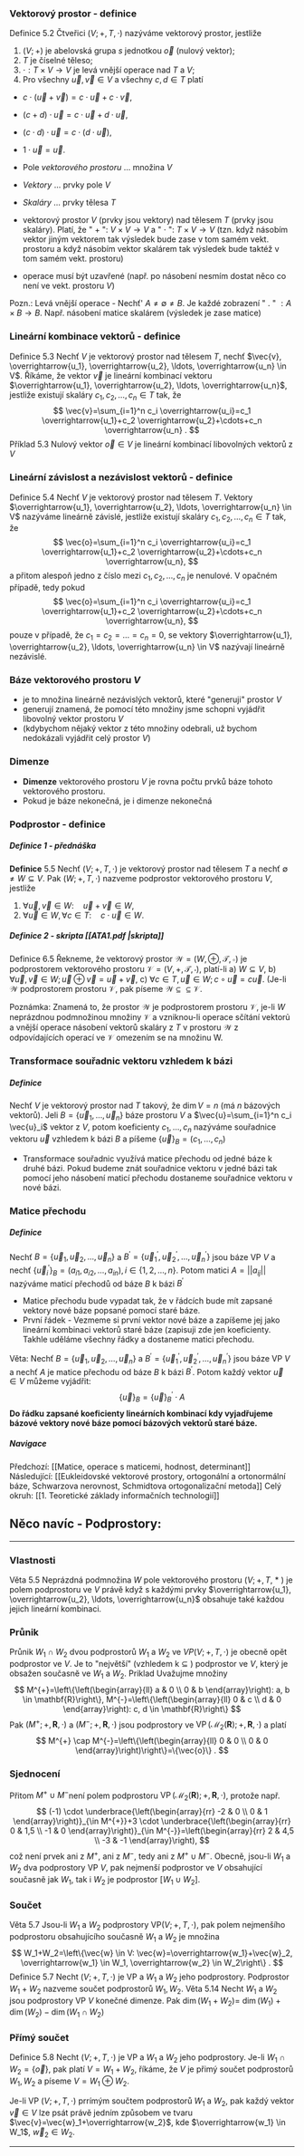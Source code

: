 ### Vektorový prostor - definice
Definice $5.2$
Čtveřici $(V ;+, T, \cdot)$ nazýváme vektorový prostor, jestliže
1. $(V ;+)$ je abelovská grupa $s$ jednotkou $\vec{o}$ (nulový vektor);
2. $T$ je číselné těleso;
3. $\cdot : T \times V \rightarrow V$ je levá vnější operace nad $T$ a $V$;
4. Pro všechny $\vec{u}, \vec{v} \in V$ a všechny $c, d \in T$ platí
- $c \cdot(\vec{u}+\vec{v})=c \cdot \vec{u}+c \cdot \vec{v}$,
- $(c+d) \cdot \vec{u}=c \cdot \vec{u}+d \cdot \vec{u}$,
- $(c \cdot d) \cdot \vec{u}=c \cdot(d \cdot \vec{u})$,
- $1 \cdot \vec{u}=\vec{u}$.
- Pole *vektorového prostoru* ... množina $V$
- *Vektory* ... prvky pole $V$
- *Skaláry* ... prvky tělesa $T$

- vektorový prostor $V$ (prvky jsou vektory) nad tělesem $T$ (prvky jsou skaláry). Platí, že " + ": $V \times V \rightarrow V$ a " $\cdot$ ": $T \times V \rightarrow V$ (tzn. když násobím vektor jiným vektorem tak výsledek bude zase v tom samém vekt. prostoru a když násobím vektor skalárem tak výsledek bude taktéž v tom samém vekt. prostoru)
- operace musí být uzavřené (např. po násobení nesmím dostat něco co není ve vekt. prostoru $V$)

Pozn.: Levá vnější operace - Nechť' $A \neq \emptyset \neq B$. Je každé zobrazení " . " $: A \times B \rightarrow B$. Např. násobení matice skalárem (výsledek je zase matice)

### Lineární kombinace vektorů -  definice
Definice $5.3$
Nechť $V$ je vektorový prostor nad tělesem $T$, nechť $\vec{v}, \overrightarrow{u_1}, \overrightarrow{u_2}, \ldots, \overrightarrow{u_n} \in V$. Říkáme, že vektor $\vec{v}$ je lineární kombinací vektoru $\overrightarrow{u_1}, \overrightarrow{u_2}, \ldots, \overrightarrow{u_n}$, jestliže existují skaláry $c_1, c_2, \ldots, c_n \in T$ tak, že
$$
\vec{v}=\sum_{i=1}^n c_i \overrightarrow{u_i}=c_1 \overrightarrow{u_1}+c_2 \overrightarrow{u_2}+\cdots+c_n \overrightarrow{u_n} .
$$
Příklad $5.3$
Nulový vektor $\vec{o} \in V$ je lineární kombinací libovolných vektorů z $V$

### Lineární závislost a nezávislost vektorů - definice
Definice $5.4$
Nechť $V$ je vektorový prostor nad tělesem $T$. Vektory $\overrightarrow{u_1}, \overrightarrow{u_2}, \ldots, \overrightarrow{u_n} \in V$ nazýváme lineárně závislé, jestliže existují skaláry $c_1, c_2, \ldots, c_n \in T$ tak, že
$$
\vec{o}=\sum_{i=1}^n c_i \overrightarrow{u_i}=c_1 \overrightarrow{u_1}+c_2 \overrightarrow{u_2}+\cdots+c_n \overrightarrow{u_n},
$$
a přitom alespoň jedno $\mathrm{z}$ číslo mezi $c_1, c_2, \ldots, c_n$ je nenulové.
V opačném případě, tedy pokud
$$
\vec{o}=\sum_{i=1}^n c_i \overrightarrow{u_i}=c_1 \overrightarrow{u_1}+c_2 \overrightarrow{u_2}+\cdots+c_n \overrightarrow{u_n},
$$
pouze v případě, že $c_1=c_2=\ldots=c_n=0$, se vektory $\overrightarrow{u_1}, \overrightarrow{u_2}, \ldots, \overrightarrow{u_n} \in V$ nazývají lineárně nezávislé.

### Báze vektorového prostoru $V$
- je to množina lineárně nezávislých vektorů, které "generuji" prostor $V$
- generují znamená, že pomocí této množiny jsme schopni vyjádřit libovolný vektor prostoru $V$
- (kdybychom nějaký vektor z této množiny odebrali, už bychom nedokázali vyjádřit celý prostor $V$)

### Dimenze
 - **Dimenze** vektorového prostoru $V$ je rovna počtu prvků báze tohoto vektorového prostoru. 
 - Pokud je báze nekonečná, je i dimenze nekonečná

### Podprostor - definice

##### Definice 1 - přednáška
**Definice** $5.5$
Nechť $(V ;+, T, \cdot)$ je vektorový prostor nad tělesem $T$ a nechť $\emptyset \neq W \subseteq V$. Pak $(W ;+, T, \cdot)$ nazveme podprostor vektorového prostoru $V$, jestliže
1. $\forall \vec{u}, \vec{v} \in W: \quad \vec{u}+\vec{v} \in W$,
2. $\forall \vec{u} \in W, \forall c \in T: \quad c \cdot \vec{u} \in W$.

##### **Definice** 2 - skripta [[ATA1.pdf |skripta]]
Definice 6.5 Řekneme, že vektorový prostor $\mathcal{W}=(W, \oplus, \mathcal{T}, \circ)$ je podprostorem vektorového prostoru $\mathcal{V}=(V,+, \mathcal{T}, \cdot)$, platí-li
a) $W \subseteq V$,
b) $\forall \vec{u}, \vec{v} \in W ; \vec{u} \oplus \vec{v}=\vec{u}+\vec{v}$,
c) $\forall c \in T, \vec{u} \in W ; c \circ \vec{u}=c \vec{u}$.
(Je-li $\mathcal{W}$ podprostorem prostoru $\mathcal{V}$, pak píseme $\mathcal{W} \subseteq \subseteq \mathcal{V}$.

Poznámka: Znamená to, že prostor $\mathcal{W}$ je podprostorem prostoru $\mathcal{V}$, je-li $W$ neprázdnou podmnožinou množiny $\mathcal{V}$ a vzniknou-li operace sčítání vektorủ a vnější operace násobení vektorů skaláry z $T$ v prostoru $\mathcal{W}$ z odpovídajících operací ve $\mathcal{V}$ omezením se na množinu W.


### Transformace souřadnic vektoru vzhledem k bázi
##### Definice
Nechť $V$ je vektorový prostor nad $T$ takový, že $\operatorname{dim} V=n$ (má $n$ bázových vektorů). Jeli $B=\left\{\vec{u}_1, \ldots, \vec{u}_n\right\}$ báze prostoru $V$ a $\vec{u}=\sum_{i=1}^n c_i \vec{u}_i$ vektor z $V$, potom koeficienty $c_1, \ldots, c_n$ nazýváme souřadnice vektoru $\vec{u}$ vzhledem k bázi $B$ a píšeme $\{\vec{u}\}_B=\left(c_1, \ldots, c_n\right)$

- Transformace souřadnic využívá matice přechodu od jedné báze k druhé bázi. Pokud budeme znát souřadnice vektoru v jedné bázi tak pomocí jeho násobení maticí přechodu dostaneme souřadnice vektoru v nové bázi.

### Matice přechodu
##### Definice
Nechť $B=\left\{\vec{u}_1, \vec{u}_2, \ldots, \vec{u}_n\right\}$ a $B^{\prime}=\left\{\vec{u}_1^{\prime}, \vec{u}_2^{\prime}, \ldots, \vec{u}_n^{\prime}\right\}$ jsou báze VP $V$ a nechť $\left\{\vec{u}_i^{\prime}\right\}_B=\left(a_{i 1}, a_{i 2}, \ldots, a_{i n}\right), i \in\{1,2, \ldots, n\}$. Potom matici $A= ||a_{i j}||$ nazýváme maticí přechodů od báze $B$ k bázi $B^{\prime}$

- Matice přechodu bude vypadat tak, že v řádcích bude mít zapsané vektory nové báze popsané pomocí staré báze.
- První řádek - Vezmeme si první vektor nové báze a zapíšeme jej jako lineární kombinaci vektorů staré báze (zapisuji zde jen koeficienty. Takhle uděláme všechny řádky a dostaneme matici přechodu.

Věta:
Nechť $B=\left\{\vec{u}_1, \vec{u}_2, \ldots, \vec{u}_n\right\}$ a $B^{\prime}=\left\{\vec{u}_1^{\prime}, \vec{u}_2^{\prime}, \ldots, \vec{u}_n^{\prime}\right\}$ jsou báze VP $V$ a nechť $A$ je matice přechodu od báze $B$ k bázi $B^{\prime}$. Potom každý vektor $\vec{u} \in V$ můžeme vyjádřit:
$$
\{\vec{u}\}_B=\{\vec{u}\}_B^{\prime} \cdot A
$$
**Do řádku zapsané koeficienty lineárních kombinací kdy vyjadřujeme bázové vektory nové báze pomocí bázových vektorů staré báze.**




##### Navigace
Předchozí: [[Matice, operace s maticemi, hodnost, determinant]]
Následující: [[Eukleidovské vektorové prostory, ortogonální a ortonormální báze, Schwarzova nerovnost, Schmidtova ortogonalizační metoda]]
Celý okruh: [[1. Teoretické základy informačních technologií]]




## Něco navíc - Podprostory:
--- 
### Vlastnosti
Věta 5.5
Neprázdná podmnožina $W$ pole vektorového prostoru $(V ;+, T$, * ) je polem podprostoru ve $V$ právĕ když s každými prvky $\overrightarrow{u_1}, \overrightarrow{u_2}, \ldots, \overrightarrow{u_n}$ obsahuje také každou jejich lineární kombinaci.

### Průnik
Průnik $W_1 \cap W_2$ dvou podprostorů $W_1$ a $W_2$ ve $V P(V ;+, T, \cdot)$ je obecně opět podprostor ve $V$. Je to "největší" (vzhledem k $\subseteq$ ) podprostor ve $V$, který je obsažen současnĕ ve $W_1$ a $W_2$.
Priklad
Uvažujme množiny
$$
M^{+}=\left\{\left(\begin{array}{ll}
a & 0 \\
0 & b
\end{array}\right): a, b \in \mathbf{R}\right\}, M^{-}=\left\{\left(\begin{array}{ll}
0 & c \\
d & 0
\end{array}\right): c, d \in \mathbf{R}\right\}
$$
Pak $\left(M^{+} ;+, \mathbf{R}, \cdot\right)$ a $\left(M^{-} ;+, \mathbf{R}, \cdot\right)$ jsou podprostory ve $\operatorname{VP}\left(\mathcal{M}_2(\mathbf{R}) ;+, \mathbf{R}, \cdot\right)$ a platí
$$
M^{+} \cap M^{-}=\left\{\left(\begin{array}{ll}
0 & 0 \\
0 & 0
\end{array}\right)\right\}=\{\vec{o}\} .
$$

### Sjednocení
Pr̆itom $M^{+} \cup M^{-}$není polem podprostoru $\operatorname{VP}\left(\mathcal{M}_2(\mathbf{R}) ;+, \mathbf{R}, \cdot\right)$, protože např.
$$
(-1) \cdot \underbrace{\left(\begin{array}{rr}
-2 & 0 \\
0 & 1
\end{array}\right)}_{\in M^{+}}+3 \cdot \underbrace{\left(\begin{array}{rr}
0 & 1,5 \\
-1 & 0
\end{array}\right)}_{\in M^{-}}=\left(\begin{array}{rr}
2 & 4,5 \\
-3 & -1
\end{array}\right),
$$
což není prvek ani z $M^{+}$, ani z $M^{-}$, tedy ani z $M^{+} \cup M^{-}$.
Obecně, jsou-li $W_1$ a $W_2$ dva podprostory VP $V$, pak nejmenší podprostor ve $V$ obsahující současnẽ jak $W_1$, tak i $W_2$ je podprostor $\left[W_1 \cup W_2\right]$.
### Součet
Vĕta $5.7$
Jsou-li $W_1$ a $W_2$ podprostory $\mathrm{VP}(V ;+, T, \cdot)$, pak polem nejmenšího podprostoru obsahujícího současně $W_1$ a $W_2$ je množina
$$
W_1+W_2=\left\{\vec{w} \in V: \vec{w}=\overrightarrow{w_1}+\vec{w}_2, \overrightarrow{w_1} \in W_1, \overrightarrow{w_2} \in W_2\right\} .
$$
Definice $5.7$
Necht $(V ;+, T, \cdot)$ je VP a $W_1$ a $W_2$ jeho podprostory. Podprostor $W_1+W_2$ nazveme součet podprostorů $W_1, W_2$.
Věta $5.14$
Necht $W_1$ a $W_2$ jsou podprostory VP $V$ konečné dimenze. Pak $\operatorname{dim}\left(W_1+W_2\right)=$ $\operatorname{dim}\left(W_1\right)+\operatorname{dim}\left(W_2\right)-\operatorname{dim}\left(W_1 \cap W_2\right)$

### Přímý součet
Definice $5.8$
Necht $(V ;+, T, \cdot)$ je VP a $W_1$ a $W_2$ jeho podprostory. Je-li $W_1 \cap W_2=\{\vec{o}\}$, pak platí $V=W_1+W_2$, říkáme, že $V$ je přimý součet podprostorů $W_1, W_2$ a píseme $V=W_1 \oplus W_2$.

Je-li VP $(V ;+, T, \cdot)$ prrímým součtem podprostorů $W_1$ a $W_2$, pak každý vektor $\vec{v} \in V$ lze psát právě jedním způsobem ve tvaru $\vec{v}=\vec{w}_1+\overrightarrow{w_2}$, kde $\overrightarrow{w_1} \in W_1$, $\vec{w}_2 \in W_2$.

---
